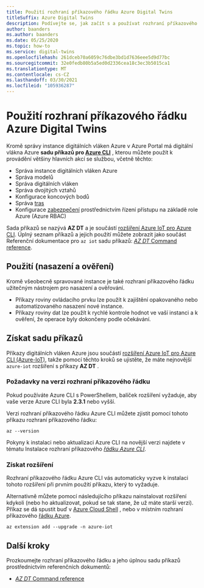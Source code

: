 ```yaml
---
title: Použití rozhraní příkazového řádku Azure Digital Twins
titleSuffix: Azure Digital Twins
description: Podívejte se, jak začít s a používat rozhraní příkazového řádku Azure Digital zdvojené.
author: baanders
ms.author: baanders
ms.date: 05/25/2020
ms.topic: how-to
ms.service: digital-twins
ms.openlocfilehash: 261dceb70a6059c76dbe3bd1d7636eee5d9d77bc
ms.sourcegitcommit: 32e0fedb80b5a5ed0d2336cea18c3ec3b5015ca1
ms.translationtype: MT
ms.contentlocale: cs-CZ
ms.lasthandoff: 03/30/2021
ms.locfileid: "105936287"
---
```

# <a name="use-the-azure-digital-twins-cli"></a>Použití rozhraní příkazového řádku Azure Digital Twins

Kromě správy instance digitálních vláken Azure v Azure Portal má digitální vlákna Azure **sadu příkazů pro [Azure CLI](/cli/azure/what-is-azure-cli)** , kterou můžete použít k provádění většiny hlavních akcí se službou, včetně těchto:
* Správa instance digitálních vláken Azure
* Správa modelů
* Správa digitálních vláken
* Správa dvojitých vztahů
* Konfigurace koncových bodů
* Správa [tras](concepts-route-events.md)
* Konfigurace [zabezpečení](concepts-security.md) prostřednictvím řízení přístupu na základě role Azure (Azure RBAC)

Sada příkazů se nazývá **AZ DT** a je součástí [rozšíření Azure IoT pro Azure CLI](https://github.com/Azure/azure-iot-cli-extension). Úplný seznam příkazů a jejich použití můžete zobrazit jako součást Referenční dokumentace pro `az iot` sadu příkazů: [ *AZ DT* Command reference](/cli/azure/ext/azure-iot/dt).

## <a name="uses-deploy-and-validate"></a>Použití (nasazení a ověření)

Kromě všeobecně spravované instance je také rozhraní příkazového řádku užitečným nástrojem pro nasazení a ověřování.
* Příkazy roviny ovládacího prvku lze použít k zajištění opakovaného nebo automatizovaného nasazení nové instance.
* Příkazy roviny dat lze použít k rychlé kontrole hodnot ve vaší instanci a k ověření, že operace byly dokončeny podle očekávání.

## <a name="get-the-command-set"></a>Získat sadu příkazů

Příkazy digitálních vláken Azure jsou součástí [rozšíření Azure IoT pro Azure CLI (Azure-IoT)](https://github.com/Azure/azure-iot-cli-extension), takže pomocí těchto kroků se ujistěte, že máte nejnovější `azure-iot` rozšíření s příkazy **AZ DT** .

### <a name="cli-version-requirements"></a>Požadavky na verzi rozhraní příkazového řádku

Pokud používáte Azure CLI s PowerShellem, balíček rozšíření vyžaduje, aby vaše verze Azure CLI byla **2.3.1** nebo vyšší.

Verzi rozhraní příkazového řádku Azure CLI můžete zjistit pomocí tohoto příkazu rozhraní příkazového řádku:
```azurecli
az --version
```

Pokyny k instalaci nebo aktualizaci Azure CLI na novější verzi najdete v tématu Instalace rozhraní příkazového [*řádku Azure CLI*](/cli/azure/install-azure-cli).

### <a name="get-the-extension"></a>Získat rozšíření

Rozhraní příkazového řádku Azure CLI vás automaticky vyzve k instalaci tohoto rozšíření při prvním použití příkazu, který to vyžaduje.

Alternativně můžete pomocí následujícího příkazu nainstalovat rozšíření kdykoli (nebo ho aktualizovat, pokud se tak stane, že už máte starší verzi). Příkaz se dá spustit buď v [Azure Cloud Shell](../cloud-shell/overview.md) , nebo v místním rozhraní příkazového [řádku Azure](/cli/azure/install-azure-cli).

```azurecli-interactive
az extension add --upgrade -n azure-iot
```

## <a name="next-steps"></a>Další kroky

Prozkoumejte rozhraní příkazového řádku a jeho úplnou sadu příkazů prostřednictvím referenčních dokumentů:
* [*AZ DT* Command reference](/cli/azure/ext/azure-iot/dt)